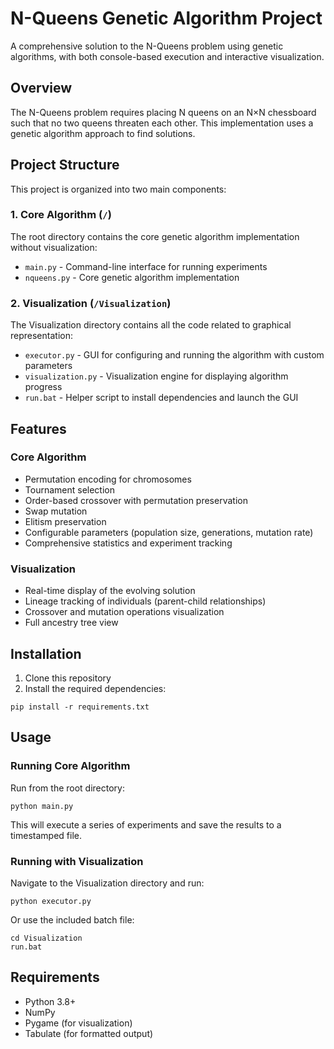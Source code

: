 # N-Queens Genetic Algorithm Project

A comprehensive solution to the N-Queens problem using genetic algorithms, with both console-based execution and interactive visualization.

## Overview

The N-Queens problem requires placing N queens on an N×N chessboard such that no two queens threaten each other. This implementation uses a genetic algorithm approach to find solutions.

## Project Structure

This project is organized into two main components:

### 1. Core Algorithm (`/`)

The root directory contains the core genetic algorithm implementation without visualization:

- `main.py` - Command-line interface for running experiments
- `nqueens.py` - Core genetic algorithm implementation

### 2. Visualization (`/Visualization`)

The Visualization directory contains all the code related to graphical representation:

- `executor.py` - GUI for configuring and running the algorithm with custom parameters
- `visualization.py` - Visualization engine for displaying algorithm progress
- `run.bat` - Helper script to install dependencies and launch the GUI

## Features

### Core Algorithm

- Permutation encoding for chromosomes
- Tournament selection
- Order-based crossover with permutation preservation
- Swap mutation
- Elitism preservation
- Configurable parameters (population size, generations, mutation rate)
- Comprehensive statistics and experiment tracking

### Visualization

- Real-time display of the evolving solution
- Lineage tracking of individuals (parent-child relationships)
- Crossover and mutation operations visualization
- Full ancestry tree view

## Installation

1. Clone this repository
2. Install the required dependencies:

```
pip install -r requirements.txt
```

## Usage

### Running Core Algorithm

Run from the root directory:

```
python main.py
```

This will execute a series of experiments and save the results to a timestamped file.

### Running with Visualization

Navigate to the Visualization directory and run:

```
python executor.py
```

Or use the included batch file:

```
cd Visualization
run.bat
```

## Requirements

- Python 3.8+
- NumPy
- Pygame (for visualization)
- Tabulate (for formatted output) 